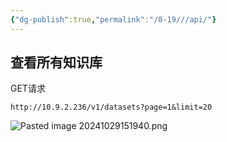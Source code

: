 ```yaml
---
{"dg-publish":true,"permalink":"/8-19///api/"}
---
```


## 查看所有知识库

GET请求
```http
http://10.9.2.236/v1/datasets?page=1&limit=20
```

![Pasted image 20241029151940.png](/img/user/%E5%9B%BE%E7%89%87%E5%AD%98%E5%82%A8/Pasted%20image%2020241029151940.png)

